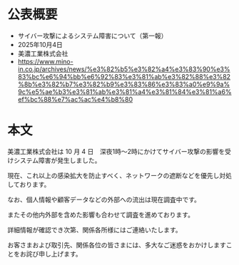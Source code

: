 # 公表概要
- サイバー攻撃によるシステム障害について（第一報）
- 2025年10月4日
- 美濃工業株式会社
- https://www.mino-in.co.jp/archives/news/%e3%82%b5%e3%82%a4%e3%83%90%e3%83%bc%e6%94%bb%e6%92%83%e3%81%ab%e3%82%88%e3%82%8b%e3%82%b7%e3%82%b9%e3%83%86%e3%83%a0%e9%9a%9c%e5%ae%b3%e3%81%ab%e3%81%a4%e3%81%84%e3%81%a6%ef%bc%88%e7%ac%ac%e4%b8%80

# 本文
美濃工業株式会社は 10 月 4 日　深夜1時～2時にかけてサイバー攻撃の影響を受けシステム障害が発生しました。

現在、これ以上の感染拡大を防止すべく、ネットワークの遮断などを優先し対処しております。

なお、個人情報や顧客データなどの外部への流出は現在調査中です。

またその他内外部を含めた影響も合わせて調査を進めております。

詳細情報が確認でき次第、関係各所様にはご連絡いたします。

お客さまおよび取引先、関係各位の皆さまには、多大なご迷惑をおかけしますことをお詫び申し上げます。
